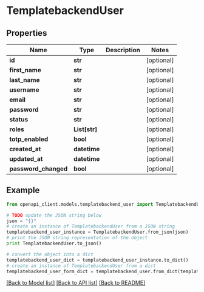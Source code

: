 # TemplatebackendUser


## Properties

Name | Type | Description | Notes
------------ | ------------- | ------------- | -------------
**id** | **str** |  | [optional] 
**first_name** | **str** |  | [optional] 
**last_name** | **str** |  | [optional] 
**username** | **str** |  | [optional] 
**email** | **str** |  | [optional] 
**password** | **str** |  | [optional] 
**status** | **str** |  | [optional] 
**roles** | **List[str]** |  | [optional] 
**totp_enabled** | **bool** |  | [optional] 
**created_at** | **datetime** |  | [optional] 
**updated_at** | **datetime** |  | [optional] 
**password_changed** | **bool** |  | [optional] 

## Example

```python
from openapi_client.models.templatebackend_user import TemplatebackendUser

# TODO update the JSON string below
json = "{}"
# create an instance of TemplatebackendUser from a JSON string
templatebackend_user_instance = TemplatebackendUser.from_json(json)
# print the JSON string representation of the object
print TemplatebackendUser.to_json()

# convert the object into a dict
templatebackend_user_dict = templatebackend_user_instance.to_dict()
# create an instance of TemplatebackendUser from a dict
templatebackend_user_form_dict = templatebackend_user.from_dict(templatebackend_user_dict)
```
[[Back to Model list]](../README.md#documentation-for-models) [[Back to API list]](../README.md#documentation-for-api-endpoints) [[Back to README]](../README.md)


